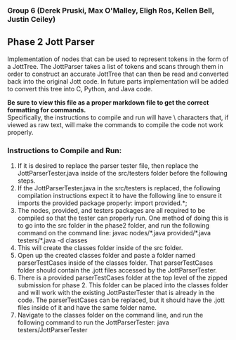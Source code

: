 ### Group 6 (Derek Pruski, Max O'Malley, Eligh Ros, Kellen Bell, Justin Ceiley)

## Phase 2 Jott Parser

Implementation of nodes that can be used to represent tokens in the form of a JottTree. The JottParser takes a list of tokens and scans through them in order to construct an accurate JottTree that can then be read and converted back into the original Jott code. In future parts implementation will be added to convert this tree into C, Python, and Java code.

**Be sure to view this file as a proper markdown file to get the correct formatting for commands.**  
Specifically, the instructions to compile and run will have \ characters that, if viewed as raw text, will make the commands to compile the code not work properly.

### Instructions to Compile and Run:
1. If it is desired to replace the parser tester file, then replace the JottParserTester.java inside of the src/testers folder before the following steps.  
2. If the JottParserTester.java in the src/testers is replaced, the following compilation instructions expect it to have the following line to ensure it imports the provided package properly: import provided.*;
3. The nodes, provided, and testers packages are all required to be compiled so that the tester can properly run.  One method of doing this is to go into the src folder in the phase2 folder, and run the following command on the command line: 
javac nodes/\*.java provided/\*.java testers/\*.java -d classes
4. This will create the classes folder inside of the src folder. 
5. Open up the created classes folder and paste a folder named parserTestCases inside of the classes folder.  That parserTestCases folder should contain the .jott files accessed by the JottParserTester.  
6. There is a provided parserTestCases folder at the top level of the zipped submission for phase 2.  This folder can be placed into the classes folder and will work with the existing JottPasterTester that is already in the code.  The parserTestCases can be replaced, but it should have the .jott files inside of it and have the same folder name. 
7. Navigate to the classes folder on the command line, and run the following command to run the JottParserTester: java testers/JottParserTester

